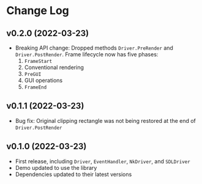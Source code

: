 # Change Log

## v0.2.0 (2022-03-23)

- Breaking API change: Dropped methods `Driver.PreRender` and
  `Driver.PostRender`. Frame lifecycle now has five phases:
    1. `FrameStart`
    2. Conventional rendering
    3. `PreGUI`
    4. GUI operations
    5. `FrameEnd`

## v0.1.1 (2022-03-23)

- Bug fix: Original clipping rectangle was not being restored at the end of
  `Driver.PostRender`

## v0.1.0 (2022-03-23)

- First release, including `Driver`, `EventHandler`, `NkDriver`, and `SDLDriver`
- Demo updated to use the library
- Dependencies updated to their latest versions
